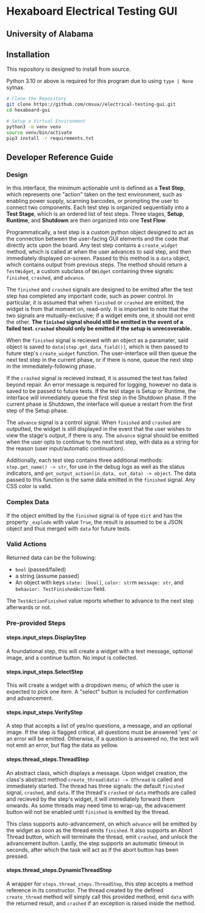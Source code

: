 # Hexaboard Electrical Testing GUI

## University of Alabama

## Installation

This repository is designed to install from source.

Python 3.10 or above is required for this program due to using `type | None` sytnax.

```bash
# Clone the Repository
git clone https://github.com/cmsua//electrical-testing-gui.git
cd hexaboard-gui

# Setup a Virtual Environment
python3 -m venv venv
source venv/bin/activate
pip3 install -r requirements.txt
```

## Developer Reference Guide

### Design

In this interface, the minimum actionable unit is defined as a **Test Step**, which represents one "action" taken on the test environment, such as enabling power supply, scanning barcodes, or prompting the user to connect two components. Each test step is organized sequentially into a **Test Stage**, which is an ordered list of test steps. Three stages, **Setup**, **Runtime**, and **Shutdown** are then organized into one **Test Flow**.

Programmatically, a test step is a custom python object designed to act as the connection between the user-facing GUI elements and the code that directly acts upon the board. Any test step contains a `create_widget` method, which is called at when the user advances to said step, and then immediately displayed on-screen. Passed to this method is a `data` object, which contains output from previous steps. The method should return a `TestWidget`, a custom subclass of `QWidget` containing three signals: `finished`, `crashed`, and `advance`.

The `finished` and `crashed` signals are designed to be emitted after the test step has completed any important code, such as power control. In particular, it is assumed that when `finished` or `crashed` are emitted, the widget is from that moment on, read-only. It is important to note that the two signals are mutually-exclusive; if a widget emits one, it should not emit the other. **The `finished` signal should still be emitted in the event of a failed test. `crashed` should only be emitted if the setup is unrecoverable.**

When the `finished` signal is recieved with an object as a paramater, said object is saved to `data[step.get_data_field()]`, which is then passed to future step's `create_widget` function. The user-interface will then queue the next test step in the current phase, or if there is none, queue the next step in the immediately-following phase.

If the `crashed` signal is recieved instead, it is assumed the test has failed beyond repair. An error message is required for logging, however no data is saved to be passed to future tests. If the test stage is Setup or Runtime, the interface will immediately queue the first step in the Shutdown phase. If the current phase is Shutdown, the interface will queue a restart from the  first step of the Setup phase.

The `advance` signal is a control signal. When `finished` and `crashed` are outputted, the widget is still displayed in the event that the user wishes to view the stage's output, if there is any. The `advance` signal should be emitted when the user opts to continue to the next test step, with data as a string for the reason (user input/automatic continuation).

Additionally, each test step contains three additional methods: `step.get_name() -> str`, for use in the debug logs as well as the status indicators, and `get_output_action(in_data, out_data) -> object`. The data passed to this function is the same data emitted in the `finished` signal. Any CSS color is valid.

### Complex Data

If the object emitted by the `finished` signal is of type `dict` and has the property `_explode` with value `True`, the result is assumed to be a JSON object and thus merged with `data` for future tests.

### Valid Actions

Returned data can be the following:

- `bool` (passed/failed)
- a string (assume passed)
- An object with keys `state: [bool]`, `color: str`m `message: str`, and `behavior: TestFinishedAction` field.

The `TestActionFinished` value reports whether to advance to the next step afterwards or not.

### Pre-provided Steps

#### steps.input_steps.DisplayStep

A foundational step, this will create a widget with a text message, optional image, and a continue button. No imput is collected.

#### steps.input_steps.SelectStep

This will create a widget with a dropdown menu, of which the user is expected to pick one item. A "select" button is included for confirmation and advancement.

#### steps.input_steps.VerifyStep

A step that accepts a list of yes/no questions, a message, and an optional image. If the step is flagged critical, all questions must be answered 'yes' or an error will be emitted. Otherwise, if a question is answered no, the test will not emit an error, but flag the data as yellow.

#### steps.thread_steps.ThreadStep

An abstract class, which displays a message. Upon widget creation, the class's abstract method `create_thread(data) -> QThread` is called and immediately started. The thread has three signals: the default `finished` signal, `crashed`, and `data`. If the thread's `crashed` or `data` methods are called and recieved by the step's widget, it will immediately forward them onwards. As some threads may need time to wrap-up, the advacement button will not be enabled until `finished` is emitted by the thread.

This class supports auto-advancement, on which `advance` will be emitted by the widget as soon as the thread emits `finished`. It also supports an Abort Thread button, which will terminate the thread, emit `crashed`, and unlock the advancement button. Lastly, the step supports an automatic timeout in seconds, after which the task will act as if the abort button has been pressed.

#### steps.thread_steps.DynamicThreadStep

A wrapper for `steps.thread_steps.ThreadStep`, this step accepts a method reference in its constructor. The thread created by the defined `create_thread` method will simply call this provided method, emit `data` with the returned result, and `crashed` if an exception is raised inside the method.
